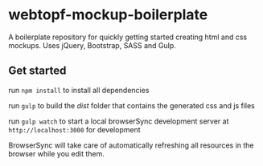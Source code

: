 # webtopf-mockup-boilerplate
A boilerplate repository for quickly getting started creating html and css mockups. Uses jQuery, Bootstrap, SASS and Gulp. 

## Get started
run `npm install` to install all dependencies

run `gulp` to build the *dist* folder that contains the generated css and js files

run `gulp watch` to start a local browserSync development server at `http://localhost:3000` for development

BrowserSync will take care of automatically refreshing all resources in the browser while you edit them.
